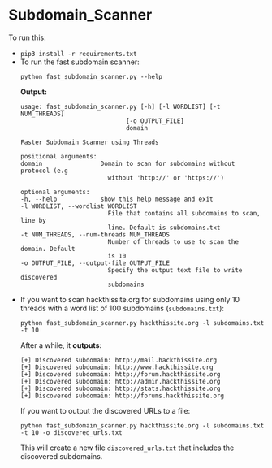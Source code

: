 # Subdomain_Scanner
To run this:
- `pip3 install -r requirements.txt`
- To run the fast subdomain scanner:
    ```
    python fast_subdomain_scanner.py --help
    ```
    **Output:**
    ```
    usage: fast_subdomain_scanner.py [-h] [-l WORDLIST] [-t NUM_THREADS]       
                                 [-o OUTPUT_FILE]
                                 domain

    Faster Subdomain Scanner using Threads

    positional arguments:
    domain                Domain to scan for subdomains without protocol (e.g
                            without 'http://' or 'https://')

    optional arguments:
    -h, --help            show this help message and exit
    -l WORDLIST, --wordlist WORDLIST
                            File that contains all subdomains to scan, line by
                            line. Default is subdomains.txt
    -t NUM_THREADS, --num-threads NUM_THREADS
                            Number of threads to use to scan the domain. Default
                            is 10
    -o OUTPUT_FILE, --output-file OUTPUT_FILE
                            Specify the output text file to write discovered
                            subdomains
    ```
- If you want to scan hackthissite.org for subdomains using only 10 threads with a word list of 100 subdomains (`subdomains.txt`):
    ```
    python fast_subdomain_scanner.py hackthissite.org -l subdomains.txt -t 10
    ```
    After a while, it **outputs:**
    ```
    [+] Discovered subdomain: http://mail.hackthissite.org
    [+] Discovered subdomain: http://www.hackthissite.org
    [+] Discovered subdomain: http://forum.hackthissite.org
    [+] Discovered subdomain: http://admin.hackthissite.org
    [+] Discovered subdomain: http://stats.hackthissite.org
    [+] Discovered subdomain: http://forums.hackthissite.org
    ```
    If you want to output the discovered URLs to a file:
    ```
    python fast_subdomain_scanner.py hackthissite.org -l subdomains.txt -t 10 -o discovered_urls.txt
    ```
    This will create a new file `discovered_urls.txt` that includes the discovered subdomains.
